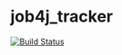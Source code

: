# job4j_tracker


[![Build Status](https://app.travis-ci.com/RuslanZb/job4j_tracker.svg?branch=master)](https://app.travis-ci.com/RuslanZb/job4j_tracker)
